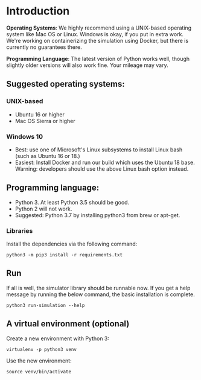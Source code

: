 # Introduction

**Operating Systems**: We highly recommend using a UNIX-based operating system like Mac OS or Linux. Windows is okay, if you put in extra work. We're working on containerizing the simulation using Docker, but there is currently no guarantees there. 

**Programming Language**: The latest version of Python works well, though slightly older versions will also work fine. Your mileage may vary. 

## Suggested operating systems: 

### UNIX-based

- Ubuntu 16 or higher
- Mac OS Sierra or higher

### Windows 10 

- Best: use one of Microsoft's Linux subsystems to install Linux bash (such as Ubuntu 16 or 18.) 
- Easiest: Install Docker and run our build which uses the Ubuntu 18 base. Warning: developers should use the above Linux bash option instead. 


## Programming language: 
- Python 3. At least Python 3.5 should be good.
- Python 2 will not work.
- Suggested: Python 3.7 by installing python3 from brew or apt-get. 


### Libraries

Install the dependencies via the following command:

`python3 -m pip3 install -r requirements.txt` 

## Run

If all is well, the simulator library should be runnable now. If you get a help message by running the below command, the basic installation is complete. 

`python3 run-simulation --help`

## A virtual environment (optional)

Create a new environment with Python 3: 

`virtualenv -p python3 venv`

Use the new environment:

`source venv/bin/activate`

